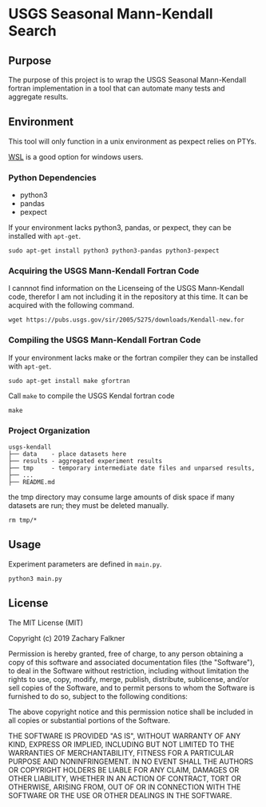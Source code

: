 # USGS Seasonal Mann-Kendall Search

## Purpose
The purpose of this project is to wrap the USGS Seasonal Mann-Kendall fortran implementation in a tool that can automate many tests and aggregate results.

## Environment
This tool will only function in a unix environment as pexpect relies on PTYs. 

[WSL](https://docs.microsoft.com/en-us/windows/wsl/install-win10) is a good option for windows users.

### Python Dependencies
* python3
* pandas
* pexpect

If your environment lacks python3, pandas, or pexpect, they can be installed with ```apt-get```.

```
sudo apt-get install python3 python3-pandas python3-pexpect
```

### Acquiring the USGS Mann-Kendall Fortran Code
I cannnot find information on the Licenseing of the USGS Mann-Kendall code, therefor I am not including it in the repository at this time. It can be acquired with the following command.

``` 
wget https://pubs.usgs.gov/sir/2005/5275/downloads/Kendall-new.for
```

### Compiling the USGS Mann-Kendall Fortran Code
If your environment lacks make or the fortran compiler they can be installed with ```apt-get```.

```
sudo apt-get install make gfortran
```

Call ```make``` to compile the USGS Kendal fortran code
```
make
```

### Project Organization

```
usgs-kendall
├── data    - place datasets here
├── results - aggregated experiment results
├── tmp     - temporary intermediate date files and unparsed results, 
├── ...
├── README.md
```

the tmp directory may consume large amounts of disk space if many datasets are run; they must be deleted manually.

```
rm tmp/*
```

## Usage
Experiment parameters are defined in ```main.py```.

```
python3 main.py
```

## License
 
The MIT License (MIT)

Copyright (c) 2019 Zachary Falkner

Permission is hereby granted, free of charge, to any person obtaining a copy of this software and associated documentation files (the "Software"), to deal in the Software without restriction, including without limitation the rights to use, copy, modify, merge, publish, distribute, sublicense, and/or sell copies of the Software, and to permit persons to whom the Software is furnished to do so, subject to the following conditions:

The above copyright notice and this permission notice shall be included in all copies or substantial portions of the Software.

THE SOFTWARE IS PROVIDED "AS IS", WITHOUT WARRANTY OF ANY KIND, EXPRESS OR IMPLIED, INCLUDING BUT NOT LIMITED TO THE WARRANTIES OF MERCHANTABILITY, FITNESS FOR A PARTICULAR PURPOSE AND NONINFRINGEMENT. IN NO EVENT SHALL THE AUTHORS OR COPYRIGHT HOLDERS BE LIABLE FOR ANY CLAIM, DAMAGES OR OTHER LIABILITY, WHETHER IN AN ACTION OF CONTRACT, TORT OR OTHERWISE, ARISING FROM, OUT OF OR IN CONNECTION WITH THE SOFTWARE OR THE USE OR OTHER DEALINGS IN THE SOFTWARE.
